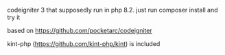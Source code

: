 codeigniter 3 that supposedly run in php 8.2.
just run composer install and try it

based on https://github.com/pocketarc/codeigniter

kint-php (https://github.com/kint-php/kint) is included
